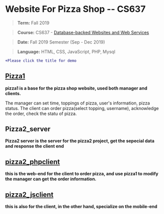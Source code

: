 # Website For Pizza Shop -- CS637

>**Term:** Fall 2019

>**Course:** CS637 - [Database-backed Websites and Web Services](https://www.cs.umb.edu/cs637/)

>**Date:** Fall 2019 Semester (Sep - Dec 2019) 

>**Language:** HTML, CSS, JavaScript, PHP, Mysql

```diff
+Please click the title for demo
```

## [Pizza1](http://f2314898.ngrok.io/pizza1/)
**pizza1 is a base for the pizza shop website, used both manager and clients.**


The manager can set time, toppings of pizza, user's information, pizza status.
The client can order pizza(select topping, username), acknowledge the order, check the statu of pizza.

## Pizza2_server
**Pizza2 server is the server for the pizza2 project, get the sepecial data and response the client end**

## [pizza2_phpclient](http://f2314898.ngrok.io/pizza2_phpclient/) 
**this is the web-end for the client to order pizza, and use pizza1 to modify the manager can get the order information.**

## [pizza2_jsclient](http://f2314898.ngrok.io/pizza2_jsclient/)
**this is also for the client, in the other hand, specialize on the mobile-end**


